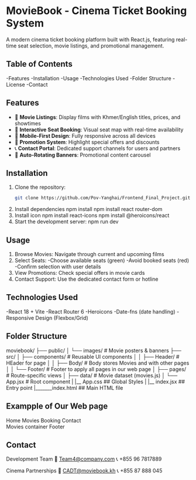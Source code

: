 # MovieBook - Cinema Ticket Booking System


A modern cinema ticket booking platform built with React.js, featuring real-time seat selection, movie listings, and promotional management.

## Table of Contents
-Features
-Installation
-Usage
-Technologies Used
-Folder Structure
-License
-Contact
## Features
- 🎥 **Movie Listings**: Display films with Khmer/English titles, prices, and showtimes
- 💺 **Interactive Seat Booking**: Visual seat map with real-time availability
- 📱 **Mobile-First Design**: Fully responsive across all devices
- 🎫 **Promotion System**: Highlight special offers and discounts
- 📞 **Contact Portal**: Dedicated support channels for users and partners
- 🔄 **Auto-Rotating Banners**: Promotional content carousel

## Installation
1. Clone the repository:
   ```bash
   git clone https://github.com/Pov-Yanghai/Frontend_Final_Project.git
2. Install dependencies
   npm install
   npm install react router-dom 
4. Install icon
   npm install react-icons
   npm install @heroicons/react
5. Start the development server:
   npm run dev
   
## Usage
  1. Browse Movies: Navigate through current and upcoming films
  2. Select Seats:
    -Choose available seats (green)
    -Avoid booked seats (red)
    -Confirm selection with user details
  3. View Promotions: Check special offers in movie cards
  4. Contact Support: Use the dedicated contact form or hotline
## Technologies Used
  -React 18 + Vite
  -React Router 6
  -Heroicons
  -Date-fns (date handling)
  -Responsive Design (Flexbox/Grid)
## Folder Structure
moviebook/
├── public/
│   └── images/           # Movie posters & banners
├── src/
│   ├── components/       # Reusable UI components
│   │   ├── Header/      # HEader for page
│   │   ├── Body/        # Body stores Movies and with other pages 
│   │   └── Footer/       # Footer to apply all pages in our web page 
│   ├── pages/            # Route-specific views
│   ├── data/             # Movie dataset (movies.js)
│   └── App.jsx           # Root component
|   |__ App.css         ## Global Styles
|   |__ index.jsx     ## Entry point
|_______index.html     ## Main HTML file 

## Exampple of Our Web page   
 Home	     Movies     Booking	   Contact  
       Movies container 
          Footer 

## Contact
 Development Team
📧 Team4@company.com
📞 +855 96 7817889

Cinema Partnerships
📧 CADT@moviebook.kh
📞 +855 87 888 045
